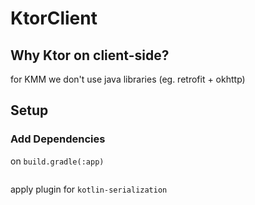# KtorClient

## Why Ktor on client-side?
for KMM we don't use java libraries (eg. retrofit + okhttp)

## Setup
### Add Dependencies
on `build.gradle(:app)`
```gradle


```
apply plugin for `kotlin-serialization`
